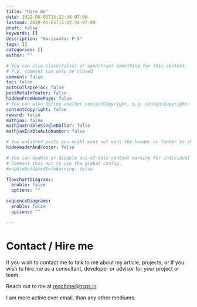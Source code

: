 ```yaml
---
title: "Hire me"
date: 2022-06-05T15:22:34-07:00
lastmod: 2020-06-05T15:22:34-07:00
draft: false
keywords: []
description: "Harisankar P S"
tags: []
categories: []
author: ""

# You can also close(false) or open(true) something for this content.
# P.S. comment can only be closed
comment: false
toc: false
autoCollapseToc: false
postMetaInFooter: false
hiddenFromHomePage: false
# You can also define another contentCopyright. e.g. contentCopyright: "This is another copyright."
contentCopyright: false
reward: false
mathjax: false
mathjaxEnableSingleDollar: false
mathjaxEnableAutoNumber: false

# You unlisted posts you might want not want the header or footer to show
hideHeaderAndFooter: false

# You can enable or disable out-of-date content warning for individual post.
# Comment this out to use the global config.
#enableOutdatedInfoWarning: false

flowchartDiagrams:
  enable: false
  options: ""

sequenceDiagrams:
  enable: false
  options: ""

---
```


# Contact / Hire me

If you wish to contact me to talk to me about my article, projects, or if you wish to hire me as a consultant, developer
or advisor for your project or team.

Reach out to me at [reachme@hsps.in](mailto:reachme@hsps.in)

I am more active over email, than any other mediums.
